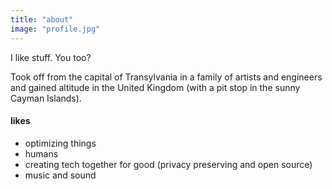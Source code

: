 ```yaml
---
title: "about"
image: "profile.jpg"
---
```


I like stuff. You too?

Took off from the capital of Transylvania in a family of artists and engineers and gained altitude in the United Kingdom (with a pit stop in the sunny Cayman Islands).

#### likes
* optimizing things
* humans
* creating tech together for good (privacy preserving and open source)
* music and sound
